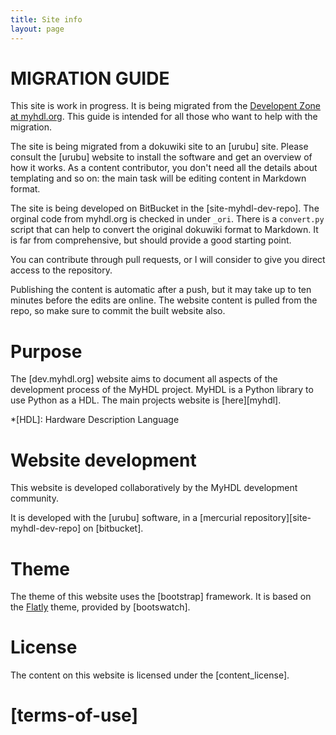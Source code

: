 ```yaml
---
title: Site info 
layout: page 
---
```


<strong>MIGRATION GUIDE</strong>
================================

This site is work in progress. It is being migrated from the [Developent Zone
at myhdl.org][myhdl_dev].  This guide is intended for all those who want to
help with the migration.

[myhdl_dev]:  http://myhdl.org/doku.php/dev:intro

The site is being migrated from a dokuwiki site to an [urubu] site. Please
consult the [urubu] website to install the software and get an overview of how
it works. As a content contributor, you don't need all the details about
templating and so on: the main task will be editing content in Markdown format.

The site is being developed on BitBucket in the [site-myhdl-dev-repo]. The
orginal code from myhdl.org is checked in under `_ori`. There is a `convert.py`
script that can help to convert the original dokuwiki format to Markdown. It is
far from comprehensive, but should provide a good starting point.

You can contribute through pull requests, or I will consider to give you direct
access to the repository.

Publishing the content is automatic after a push, but it may take up to ten
minutes before the edits are online. The website content is pulled from
the repo, so make sure to commit the built website also.

Purpose
=======

The [dev.myhdl.org] website aims to document all aspects of the development
process of the MyHDL project. MyHDL is a Python library to use
Python as a HDL. The main projects website is [here][myhdl]. 

*[HDL]: Hardware Description Language 

Website development
===================

This website is developed collaboratively by the MyHDL development
community. 

It is developed with the [urubu] software, in a
[mercurial repository][site-myhdl-dev-repo] on [bitbucket].

Theme
=====

The theme of this website uses the [bootstrap] framework.  It is based on the
[Flatly][flatly] theme, provided by [bootswatch].

[flatly]:  http://bootswatch.com/flatly/

License
=======

The content on this website is licensed
under the [content_license].

[terms-of-use]
==============








